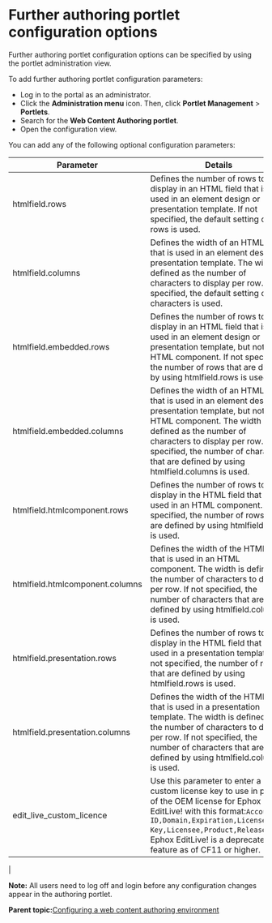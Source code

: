 # Further authoring portlet configuration options

Further authoring portlet configuration options can be specified by using the portlet administration view.

To add further authoring portlet configuration parameters:

-   Log in to the portal as an administrator.
-   Click the **Administration menu** icon. Then, click **Portlet Management** \> **Portlets**.
-   Search for the **Web Content Authoring portlet**.
-   Open the configuration view.

You can add any of the following optional configuration parameters:

|Parameter|Details|
|---------|-------|
|htmlfield.rows|Defines the number of rows to display in an HTML field that is used in an element design or presentation template. If not specified, the default setting of 15 rows is used.|
|htmlfield.columns|Defines the width of an HTML field that is used in an element design or presentation template. The width is defined as the number of characters to display per row. If not specified, the default setting of 85 characters is used.|
|htmlfield.embedded.rows|Defines the number of rows to display in an HTML field that is used in an element design or presentation template, but not an HTML component. If not specified, the number of rows that are defined by using htmlfield.rows is used.|
|htmlfield.embedded.columns|Defines the width of an HTML field that is used in an element design or presentation template, but not an HTML component. The width is defined as the number of characters to display per row. If not specified, the number of characters that are defined by using htmlfield.columns is used.|
|htmlfield.htmlcomponent.rows|Defines the number of rows to display in the HTML field that is used in an HTML component. If not specified, the number of rows that are defined by using htmlfield.rows is used.|
|htmlfield.htmlcomponent.columns|Defines the width of the HTML field that is used in an HTML component. The width is defined as the number of characters to display per row. If not specified, the number of characters that are defined by using htmlfield.columns is used.|
|htmlfield.presentation.rows|Defines the number of rows to display in the HTML field that is used in a presentation template. If not specified, the number of rows that are defined by using htmlfield.rows is used.|
|htmlfield.presentation.columns|Defines the width of the HTML field that is used in a presentation template. The width is defined as the number of characters to display per row. If not specified, the number of characters that are defined by using htmlfield.columns is used.|
|edit\_live\_custom\_licence|Use this parameter to enter a custom license key to use in place of the OEM license for Ephox EditLive! with this format:`Account ID,Domain,Expiration,License Key,Licensee,Product,Release`**Note:** Ephox EditLive! is a deprecated feature as of CF11 or higher.

|

**Note:** All users need to log off and login before any configuration changes appear in the authoring portlet.

**Parent topic:**[Configuring a web content authoring environment](../wcm/wcm_install_cfgauthoring.md)

